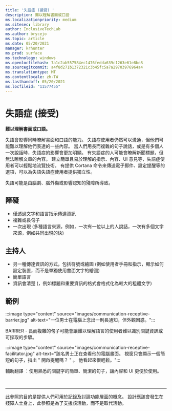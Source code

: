 ```yaml
---
title: '失語症 (接受) '
description: 難以理解書面或口語
ms.localizationpriority: medium
ms.sitesec: library
author: InclusiveTechLab
ms.author: brycejo
ms.topic: article
ms.date: 05/20/2021
manager: krhunter
ms.prod: surface
ms.technology: windows
ms.openlocfilehash: 7a1c2ab557584ec1476fedda639c1263e61e8be8
ms.sourcegitcommit: a4f8d271b1372321c3b45fc5a7a29703976964a4
ms.translationtype: MT
ms.contentlocale: zh-TW
ms.lasthandoff: 05/20/2021
ms.locfileid: "11577455"
---
```

# <a name="aphasia-receptive"></a>失語症 (接受) 

**難以理解書面或口語。**

失語會影響同時瞭解書面和口語的能力。 失語症使用者仍然可以溝通，但他們可能難以理解他們表達的一些內容。 當人們用長而複雜的句子說話，或是有多個人一次說話時，失語症的影響會更加明顯。 有失語症的人可能會瞭解新聞標題，但無法瞭解文章的內容。 建立簡單且易於理解的指示、內容、UI 意見等，失語症使用者可以輕鬆地流覽技術。 有提供 Cortana 命令來傳送電子郵件、設定提醒等的選項，可以為失語失語症使用者提供獨立性。

失語可能是由腦劃、腦外傷或影響認知的殘障所導致。

## <a name="barriers"></a>障礙

* 僅透過文字和語言指示傳達資訊
* 複雜或長句子
* 一次出現 (多種語言來源，例如，一次有一位以上的人說話，一次有多個文字來源，例如共同出現的快) 

## <a name="facilitators"></a>主持人

* 另一種傳達資訊的方式，包括符號或繪圖 (例如使用者手冊和指示，顯示如何設定裝置，而不是單獨使用書面文字的繪圖) 
* 簡單語言
* 資訊會清楚 (，例如標題和重要資訊的格式會格式化為較大的粗體文字) 

## <a name="examples"></a>範例

:::image type="content" source="images/communication-receptive-barrier.jpg" alt-text="一位男士在電腦上念出一則長通知，但外觀困惑。":::

BARRIER - 長而複雜的句子可能會讓難以理解語言的使用者難以識別關鍵資訊或可採取的步驟。 

:::image type="content" source="images/communication-receptive-facilitator.jpg" alt-text="該名男士正在查看他的電腦畫面。 視窗只會顯示一個簡短的句子，指出 &quot; 開啟提醒嗎？ &quot; 。 他看起來很輕鬆。":::

輔助翻譯 ：使用熟悉的關鍵字的簡單、簡潔的句子，讓內容和 UI 更便於使用。

&nbsp;

[comment]: # (頁腳語句)
___
此參照的目的是提供人們可用於記錄及討論功能層面的概念。 設計應該會發生在殘障人士身上，此參照是為了支援該活動，而不是取代活動。 